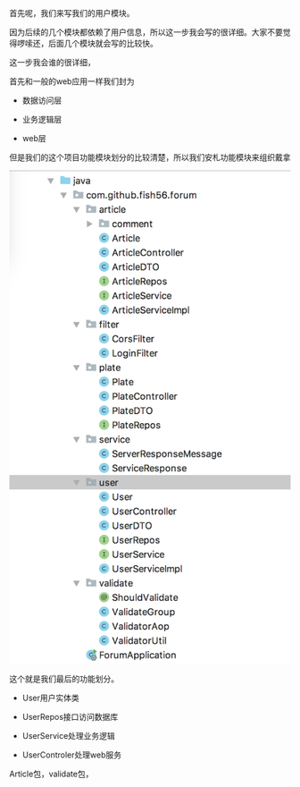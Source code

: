 首先呢，我们来写我们的用户模块。

因为后续的几个模块都依赖了用户信息，所以这一步我会写的很详细。大家不要觉得啰嗦还，后面几个模块就会写的比较快。



这一步我会谁的很详细，

首先和一般的web应用一样我们封为

- 数据访问层

- 业务逻辑层
- web层

但是我们的这个项目功能模块划分的比较清楚，所以我们安札功能模块来组织戴拿



![20190530113520](assets/20190530113520.png)

这个就是我们最后的功能划分。



- User用户实体类

- UserRepos接口访问数据库
- UserService处理业务逻辑
- UserControler处理web服务

Article包，validate包，